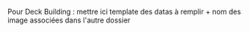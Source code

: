 Pour Deck Building : mettre ici template des datas à remplir + nom des image associées dans l'autre dossier